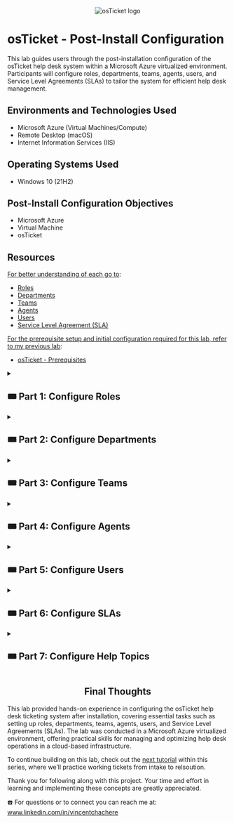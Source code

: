 <p align="center">
<img src="https://i.imgur.com/Clzj7Xs.png" alt="osTicket logo"/>
</p>

# osTicket - Post-Install Configuration

This lab guides users through the post-installation configuration of the osTicket help desk system within a Microsoft Azure virtualized environment. Participants will configure roles, departments, teams, agents, users, and Service Level Agreements (SLAs) to tailor the system for efficient help desk management.

## Environments and Technologies Used

- Microsoft Azure (Virtual Machines/Compute)
- Remote Desktop (macOS)
- Internet Information Services (IIS)

## Operating Systems Used

- Windows 10 (21H2)

## Post-Install Configuration Objectives

- Microsoft Azure
- Virtual Machine
- osTicket

## Resources 

<ins>For better understanding of each go to</ins>:

- [Roles](https://docs.osticket.com/en/latest/Admin/Agents/Roles.html)
- [Departments](https://docs.osticket.com/en/latest/Admin/Agents/Departments.html)
- [Teams](https://docs.osticket.com/en/latest/Admin/Agents/Teams.html) 
- [Agents](https://docs.osticket.com/en/latest/Admin/Agents/Agents.html)
- [Users](https://docs.osticket.com/en/latest/Agent/Users/User%20Directory.html)
- [Service Level Agreement (SLA)](https://docs.osticket.com/en/latest/Admin/Manage/SLA%20Plans.html)

<ins>For the prerequisite setup and initial configuration required for this lab, refer to my previous lab</ins>:

  - [osTicket - Prerequisites](https://github.com/vincentchachere/osTicket-Prerequisites)

<details>

<summary>

## 🎟️ Part 1: Configure Roles

</summary>

### 1. ) Login to osTicket

- Username: *Use the credentials you made in Part E: Step 21 of the* [Installation Tutorial](https://github.com/vincentchachere/osTicket-Prerequisites)

- Password: *Use the credentials you made in Part E: Step 21 of the* [Installation Tutorial](https://github.com/vincentchachere/osTicket-Prerequisites)

<img width="1511" alt="isolated" src="https://github.com/vincentchachere/post-install-config/assets/161680745/bf01b1e9-4eae-4941-95c7-cfe2f338b89f">

<br>
<br>
<br>

### 2. ) Configure Roles inside osTicket

  - Go To: `Admin Panel` > `Agents` > `Roles`

  - Click: `Add New Roles`

<img width="1511" alt="isolated" src="https://github.com/user-attachments/assets/8b04144f-9447-488f-987f-3ba0962436f8">

<br>
<br>
<br>

<ins>Configuring Roles inside osTicket</ins>:

- Name: `Supreme Admin` then..

- Go to: `Permissions` Tab

<img width="1511" alt="isolated" src="https://github.com/vincentchachere/post-install-config/assets/161680745/0cae777b-33d2-4766-af3f-6391f201694f">

<br>
<br>
<br>

<ins>Configuring Roles inside osTicket</ins>:

*Within the Permissions Tab:*

- Tickets Tab: `Check all boxes`

- Tasks Tab: `Check all boxes`

- Knowledages Tab: `Check all boxes`

- Select: `Add Role`

<img width="1511" alt="isolated" src="https://github.com/vincentchachere/post-install-config/assets/161680745/911a723e-13e6-48f1-86ad-922bcf5d1e9c">
<img width="1511" alt="isolated" src="https://github.com/vincentchachere/post-install-config/assets/161680745/95cfc187-153c-4c8a-a957-45da2a2b4bee">
<img width="1511" alt="isolated" src="https://github.com/vincentchachere/post-install-config/assets/161680745/f99c7051-776f-431d-bb26-5a883ffaed9d">

<br>
<br>
<br>

### You've Successfully configured your first role within osTicket!

*Proceed to the Part 2: Configuring Departments inside osTicket*

<img width="1511" alt="isolated" src="https://github.com/vincentchachere/post-install-config/assets/161680745/f6554fa5-46d1-4fcf-baee-8d5ef37e313b">

</details>

<details>

<summary>

## 🎟️ Part 2: Configure Departments

</summary>

### 3. ) Configuring Departments inside osTicket

- Go To: `Admin Panel` > `Departments` > `Add New Departments`
 
<img width="1511" alt="isolated" src="https://github.com/vincentchachere/post-install-config/assets/161680745/598b4c02-6d6c-40d1-930f-337cfd853d1e">

<br>
<br>
<br>

<ins>Configuring Departments inside osTicket</ins>:

- Name: `Systems Administrators`

- Click: `Create Dept`

<img width="1511" alt="isolated" src="https://github.com/vincentchachere/post-install-config/assets/161680745/ef8f1c53-e9e5-4c6c-9182-ba7c3c16a64b">
<img width="1511" alt="isolated" src="https://github.com/vincentchachere/post-install-config/assets/161680745/4a28b876-6fe8-4e3c-92cf-d913e283663e">

<br>
<br>
<br>

### You've Successfully configured Departments inside osTicket!

*Proceed to the Part 3: Configuring Teams inside osTicket*

<img width="1511" alt="isolated" src="https://github.com/vincentchachere/post-install-config/assets/161680745/6af57166-6847-41d6-b5c0-2c3b3b72e5e8">

</details>

<details>

<summary>

## 🎟️ Part 3: Configure Teams

</summary>

### 4. ) Configuring Teams inside osTicket

 - Go To: `Admin Panel` > `Agents` > `Teams`

- Click: `Add New Team`

<img width="1511" alt="isolated" src="https://github.com/vincentchachere/post-install-config/assets/161680745/fa7b31d4-38da-4538-bc0f-0c1c3af42afa">

<br>
<br>
<br>

<ins>Configuring Teams inside osTicket</ins>:

- Name: `Level II Support`

- Select: `Members` Tab

- Member: *The First and Last name you used in the [Prerequisites and Installtion](https://github.com/vincentchachere/osTicket-Prerequisites) osTicket Lab*

- Click: `Create Team`

<img width="1511" alt="isolated" src="https://github.com/vincentchachere/post-install-config/assets/161680745/85050192-d8da-40ec-bc59-43a465f188af">

<br>
<br>
<br>

<ins>Configuring Teams inside osTicket</ins>:

- Member: *`The username you used to login into osTicket`*

- Click: `Create Team`

<img width="1511" alt="isolated" src="https://github.com/vincentchachere/post-install-config/assets/161680745/32f63549-9fda-41cb-ad1c-7f7a12d849ba">

<br>
<br>
<br>

### You've Successfully configured Teams inside osTicket!

*Proceed to the final step within this part of the lab.*

<img width="1511" alt="isolated" src="https://github.com/vincentchachere/post-install-config/assets/161680745/5f550163-de75-47c3-9252-4d19c943e6f9">

<br>
<br>
<br>

### 5. ) Allow Anyone To Create Tickets

- Go To: `Admin Panel` > `Settings` > `Users`

- Uncheck: the `Require registration and login to create tickets` box

- Click: `Save Changes`

<img width="1511" alt="isolated" src="https://github.com/user-attachments/assets/acf7871a-020a-44bd-a00e-6d4e0a61bd73">

</details>

<details>

<summary>

## 🎟️ Part 4: Configure Agents

</summary>

### 6. ) Configuring Agents (workers) inside osTicket

- Go To: `Admin Portal` > `Agents` > `Agents`

- Click: `Add New Agent`

<img width="1511" alt="isolated" src="https://github.com/vincentchachere/post-install-config/assets/161680745/ccd4d824-d33f-46b2-99ea-8db0ad475776">

<br>
<br>
<br>

<ins>Configuring Agents (workers) inside osTicket</ins>:

- Name: `Jane Doe`

- Email Address: `jane.doe@gmail.com`

- Username: `jane.doe`

- Click: `Set Password`

<img width="1511" alt="isolated" src="https://github.com/vincentchachere/post-install-config/assets/161680745/c3b28c22-2ee1-440a-bd86-34b803006700">

<br>
<br>
<br>

<ins>Configuring Agents (workers) inside osTicket</ins>:

- Uncheck: `Send the agent a password reset email`

- Password: `Your osTicket Login Password`
 
- Uncheck: `Require password change at next login`
 
- Click: `Set`

<img width="1511" alt="isolated" src="https://github.com/vincentchachere/post-install-config/assets/161680745/c6044063-1b89-4c88-bbe6-d5223a7adf43">

<br>
<br>
<br>

<ins>Configuring Agents (workers) inside osTicket</ins>:

- Go To: The `Access` Tab

<img width="1511" alt="isolated" src="https://github.com/vincentchachere/post-install-config/assets/161680745/127f7308-70e0-40bb-8c46-3966f12af183">

<br>
<br>
<br>

<ins>Configuring Agents (workers) inside osTicket</ins>:

- <ins>Primary Department</ins>:

  - Department: `System Administrators`

  - Role: `Supreme Admin`

- <ins>Extended access</ins>:

  - Department: `Support`
 
  - Role: `Supreme Admin`

- Go To: The `Permissions` Tab

<img width="1511" alt="isolated" src="https://github.com/vincentchachere/post-install-config/assets/161680745/36899b8c-a312-4ef5-8c86-8c1efd1afb67">

<br>
<br>
<br>

<ins>Configuring Agents (workers) inside osTicket</ins>:

*Within the Permissions Tab*

- Check: `All Boxes`

- Go To: The `Teams` Tab

<img width="1511" alt="isolated" src="https://github.com/vincentchachere/post-install-config/assets/161680745/100144d4-92e7-4fa5-b389-de0bc6a8361b">

<br>
<br>
<br>

<ins>Configuring Agents (workers) inside osTicket</ins>:

*Within the Teams Tab*

- Assigned Teams: `Level II Support`

- Click: `Create`

<img width="1511" alt="isolated" src="https://github.com/vincentchachere/post-install-config/assets/161680745/b5dfcc2b-ab55-4d4f-aecd-999584e2f5c9">

<br>
<br>
<br>

### You've configured your first Agents (workers) inside osTicekt!

*Continue creating your second Agent in the next step*

<img width="1511" alt="isolated" src="https://github.com/vincentchachere/post-install-config/assets/161680745/07a6fca4-1fb0-4008-9b57-ab4c22f239d1">

<br>
<br>
<br>

<ins>Configuring Agents (workers) inside osTicket</ins>:

- Go To: `Admin Portal` > `Agents` > `Agents` > `Add New Agent`

- Name: `John Doe`

- Email Address: `john.doe@gmail.com`

- Username: `john.doe`

- Click: `Set Password`

<img width="1511" alt="isolated" src="https://github.com/vincentchachere/post-install-config/assets/161680745/37900d59-37d0-47ea-a249-9ff56c9733f6">

<br>
<br>
<br>

<ins>Configuring Agents (workers) inside osTicket</ins>:

- Uncheck: `Send the agent a password reset email`

- Password: `Your osTicket Login Password`
 
- Uncheck: `Require password change at next login`
 
- Click: `Set`

<img width="1511" alt="isolated" src="https://github.com/vincentchachere/post-install-config/assets/161680745/1311b464-9600-4446-9d6d-5867358d64f0">

<br>
<br>
<br>

<ins>Configuring Agents (workers) inside osTicket</ins>:

- Go To: The `Access` Tab

<img width="1511" alt="isolated" src="https://github.com/user-attachments/assets/67d28066-455e-45a1-8525-c474fcb2dd18">

<br>
<br>
<br>

<ins>Configuring Agents (workers) inside osTicket</ins>:

- <ins>Primary Department Access</ins>:

  - Select: `Support`
 
  - Select: `View Only`
 
- Go To: The `Permissions` Tab

  - Check: `All Boxes`
 
- Select: `Create`
 
*Leave the Teams part blank*

<img width="1511" alt="isolated" src="https://github.com/user-attachments/assets/6a7ca361-2e5b-482f-b2e6-d5570cb82cc7">

<br>
<br>
<br>

### You've Successfully configured your Agents (workers) inside osTicket!

*Proceed to the Part 5: Configuring Users (Customers) inside osTicket*

<img width="1511" alt="isolated" src="https://github.com/user-attachments/assets/53b687c8-f33b-4176-9c08-7c4329024dac">

</details>

<details>

<summary>

## 🎟️ Part 5: Configure Users

</summary>

### 8. ) Configuring Users (Customers) inside osTicket

- Go To: `Agents` > `Users` > `User Directory` > `Add User `

<img width="1511" alt="isolated" src="https://github.com/vincentchachere/post-install-config/assets/161680745/9cb4bebd-b0b8-4412-ba0b-a93722453ee2">

<br>
<br>
<br>

<ins>Configuring Users (Customers) inside osTicket</ins>:

- Email Address: `Karen@osticket.com`
 
- Full Name: `Karen Karen`
 
- Click: `Add User`

<img width="1511" alt="isolated" src="https://github.com/vincentchachere/post-install-config/assets/161680745/3c2693bc-cf7a-42e3-a362-421bab2c6015">

<br>
<br>
<br> 

<ins>Configuring Users (Customers) inside osTicket</ins>:

You've configured your first User inside osTicket!

*Continue creating your second User in the next step*

<img width="1511" alt="isolated" src="https://github.com/vincentchachere/post-install-config/assets/161680745/5df98d4f-9c94-4710-9e08-c2898a0c91ed">

<br>
<br>
<br>  

<ins>Configuring Users (Customers) inside osTicket</ins>:

- Go To: `Agents` > `Users` > `User Directory` > `Add User `

<img width="1511" alt="isolated" src="https://github.com/vincentchachere/post-install-config/assets/161680745/d28ceaca-ad99-479d-aa21-cbc8d0b196c0">

<br>
<br>
<br>

<ins>Configuring Users (Customers) inside osTicket</ins>:

- Email Address: `Ken@osticket.com`
 
- Full Name: `Ken Ken`
 
- Click: `Add User`

<img width="1511" alt="isolated" src="https://github.com/vincentchachere/post-install-config/assets/161680745/50b407b0-8928-4992-b5ab-8e43d207aa14">

<br>
<br>
<br>

<ins>Configuring Users (Customers) inside osTicket</ins>:

You've officially configured your second Users!

*Go back into the User Directory to oberserve the Users you've created.*

<img width="1511" alt="isolated" src="https://github.com/vincentchachere/post-install-config/assets/161680745/959587b2-3d6e-4ca0-b493-b31ae82d48c5">

<br>
<br>
<br>

### You've Successfully configured your Users (customers) inside osTicket!

*Proceed to the Part 6: Configuring SLAs inside osTicket*

<img width="1511" alt="isolated" src="https://github.com/vincentchachere/post-install-config/assets/161680745/088d9037-d06e-4091-8326-53a1cebc676b">

</details>

<details>

<summary>

## 🎟️ Part 6: Configure SLAs

</summary>

### 9. ) Configuring SLAs inside osTicket

- Go To: `Admin Panel` > `Manage` > `SLA` > `Add New SLA Plan `

*We will be creating the following Service Level Agreements:*

  - Create: `SEV-A (1 Hour: 24/7 )`

  - Create: `SEV-B (4 Hours: 24/7 )`

  - Create: `SEV-C (8 Hours: Business Hours = Monday - Friday 8am to 5pm )`

<img width="1511" alt="isolated" src="https://github.com/vincentchachere/post-install-config/assets/161680745/5196eb74-6b90-47c2-bfad-7ab07aed1741">

<br>
<br>
<br>

<ins>Configuring SLAs inside osTicket</ins>:

- Go To: `Admin Panel` > `Manage` > `SLA` > `Add New SLA Plan `

  - Name: `SEV-A`

  - Grace Period: `1 Hour`

  - Schedule: `24/7`

- Click: `Add Plan`

<img width="1511" alt="isolated" src="https://github.com/vincentchachere/post-install-config/assets/161680745/e850f855-a6f5-41d8-8be5-99c1cf1d23ed">

<br>
<br>
<br>

<ins>Configuring SLAs inside osTicket</ins>:

- Go To: `Admin Panel` > `Manage` > `SLA` > `Add New SLA Plan `

  - Name: `SEV-B`

  - Grace Period: `4 Hours`

  - Schedule: `24/7`

- Click: `Add Plan`

<img width="1511" alt="isolated" src="https://github.com/vincentchachere/post-install-config/assets/161680745/1c7ab212-2c15-4e2f-9a7d-4e58114b5678">

<br>
<br>
<br>

<ins>Configuring SLAs inside osTicket</ins>:

- Go To: `Admin Panel` > `Manage` > `SLA` > `Add New SLA Plan `

  - Name: `SEV-C`

  - Grace Period: `8 Hours`

  - Schedule: `Business Hours: Monday - Friday 8am to 5pm`

- Click: `Add Plan`

<img width="1511" alt="isolated" src="https://github.com/vincentchachere/post-install-config/assets/161680745/fa2d4d6b-d495-48d2-ab2b-d97ebb672861">

<br>
<br>
<br>

### You've Successfully configured SLAs inside osTicket!

*Proceed to the Part 7: Configuring Help Topics inside osTicket*

<img width="1511" alt="isolated" src="https://github.com/vincentchachere/post-install-config/assets/161680745/cdbca621-8b4b-4105-ac2b-e10f85be37a3">

<br>
<br>
<br>

</details>

<details>

<summary>

## 🎟️ Part 7: Configure Help Topics

</summary>

### 10. ) Configuring Help Topics inside osTicket

- Go To: `Admin Panel` > `Manage` > `Add New Help Topics`

*We will be creating the following Help Topics:*

  - `Business Critical Outage`
 
  - `Equipment Request`
 
  - `Personal Computer Issues`
 
  - `Password Reset`

*Notice the current Help Topics that are created.*

<img width="1511" alt="isolated" src="https://github.com/vincentchachere/post-install-config/assets/161680745/7a4ee028-d064-44b1-bf3b-85f1df87c4e7">

<br>
<br>
<br>

<ins>Configuring Help Topics inside osTicket<ins>:

- Topic: `Business Critical Outage`

- Click: `Add Topic`

<img width="1511" alt="isolated" src="https://github.com/vincentchachere/post-install-config/assets/161680745/7c99fdf8-1359-4944-b584-251220693901">

<br>
<br>
<br>

<ins>Configuring Help Topics inside osTicket<ins>:

- Topic: `Equipment Request`

- Click: `Add Topic`

<img width="1511" alt="isolated" src="https://github.com/vincentchachere/post-install-config/assets/161680745/9cebecd8-b418-4a2d-a788-2d0dbef58b90">

<br>
<br>
<br>

<ins>Configuring Help Topics inside osTicket<ins>:

- Topic: `Personal Computer Issues`

- Click: `Add Topic`

<img width="1511" alt="isolated" src="https://github.com/vincentchachere/post-install-config/assets/161680745/d7c0e6f1-c66e-40bd-aa18-dd27708b40ab">

<br>
<br>
<br>

<ins>Configuring Help Topics inside osTicket<ins>:

- Topic: `Password Reset`

- Click: `Add Topic`

<img width="1511" alt="isolated" src="https://github.com/vincentchachere/post-install-config/assets/161680745/45483a06-5149-4918-bd4e-1719593dbac3">

<br>
<br>
<br>

<h2 align="center">Congratulations! You finished setting up osTicket!</h2>

Now, it's time to build on this foundation by [practicing the lifecycle of tickets](https://github.com/vincentchachere/Ticket-Lifecycle) from intake to resolution.

<img width="1511" alt="isolated" src="https://github.com/vincentchachere/post-install-config/assets/161680745/7f1f496f-6f42-49c5-a32d-5ae1a013664e">

</details>

<h2 align="center">Final Thoughts</h2>

This lab provided hands-on experience in configuring the osTicket help desk ticketing system after installation, covering essential tasks such as setting up roles, departments, teams, agents, users, and Service Level Agreements (SLAs). The lab was conducted in a Microsoft Azure virtualized environment, offering practical skills for managing and optimizing help desk operations in a cloud-based infrastructure.

To continue building on this lab, check out the [next tutorial](https://github.com/vincentchachere/Ticket-Lifecycle) within this series, where we’ll practice working tickets from intake to relsoution.

Thank you for following along with this project. Your time and effort in learning and implementing these concepts are greatly appreciated.

☎️ For questions or to connect you can reach me at: www.linkedin.com/in/vincentchachere
